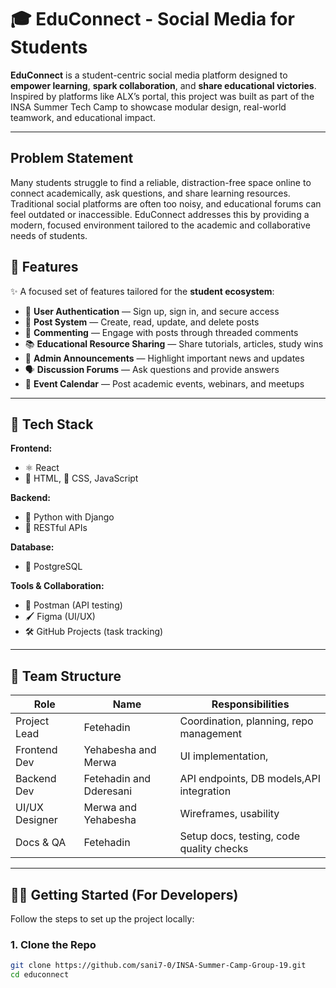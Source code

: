 # 🎓 EduConnect - Social Media for Students

**EduConnect** is a student-centric social media platform designed to **empower learning**, **spark collaboration**, and **share educational victories**. Inspired by platforms like ALX’s portal, this project was built as part of the INSA Summer Tech Camp to showcase modular design, real-world teamwork, and educational impact.

---
## Problem Statement
Many students struggle to find a reliable, distraction-free space online to connect academically, ask questions, and share learning resources. Traditional social platforms are often too noisy, and educational forums can feel outdated or inaccessible. EduConnect addresses this by providing a modern, focused environment tailored to the academic and collaborative needs of students.

## 🚀 Features

✨ A focused set of features tailored for the **student ecosystem**:

- 🔐 **User Authentication** — Sign up, sign in, and secure access
- 📝 **Post System** — Create, read, update, and delete posts
- 💬 **Commenting** — Engage with posts through threaded comments
- 📚 **Educational Resource Sharing** — Share tutorials, articles, study wins
- 📢 **Admin Announcements** — Highlight important news and updates
- 🗣 **Discussion Forums** — Ask questions and provide answers
- 📆 **Event Calendar** — Post academic events, webinars, and meetups

---

## 🧱 Tech Stack

**Frontend:**

- ⚛️ React
- 📄 HTML, 🎨 CSS,  JavaScript

**Backend:**

- 🐍 Python with Django
- 📡 RESTful APIs

**Database:**

- 🐘 PostgreSQL

**Tools & Collaboration:**

- 🧪 Postman (API testing)
- 🖌️ Figma (UI/UX)
- 🛠 GitHub Projects (task tracking)

---

## 👥 Team Structure

| Role               | Name                    | Responsibilities                        |
| ------------------ | ----------------------- | --------------------------------------- |
|  Project Lead     | Fetehadin               | Coordination, planning, repo management |
|  Frontend Dev     | Yehabesha and Merwa     | UI implementation,       |
|  Backend Dev      | Fetehadin and Dderesani | API endpoints, DB models,API integration|
|  UI/UX Designer   | Merwa and Yehabesha     | Wireframes, usability    |
|  Docs & QA        | Fetehadin               | Setup docs, testing, code quality checks|

---

## 🧑‍💻 Getting Started (For Developers)

Follow the steps to set up the project locally:

### 1. Clone the Repo

```bash
git clone https://github.com/sani7-0/INSA-Summer-Camp-Group-19.git
cd educonnect
